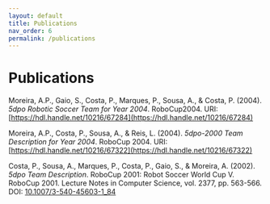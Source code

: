 ```yaml
---
layout: default
title: Publications
nav_order: 6
permalink: /publications
---
```


# Publications

Moreira, A.P., Gaio, S., Costa, P., Marques, P., Sousa, A., & Costa, P. (2004).
_5dpo Robotic Soccer Team for Year 2004_.
RoboCup2004.
URI: [https://hdl.handle.net/10216/67284](https://hdl.handle.net/10216/67284)

Moreira, A.P., Costa, P., Sousa, A., & Reis, L. (2004).
_5dpo-2000 Team Description for Year 2004_.
RoboCup 2004.
URI: [https://hdl.handle.net/10216/67322](https://hdl.handle.net/10216/67322)

Costa, P., Sousa, A., Marques, P., Costa, P., Gaio, S., & Moreira, A. (2002).
_5dpo Team Description_.
RoboCup 2001: Robot Soccer World Cup V. RoboCup 2001. Lecture Notes in Computer
Science, vol. 2377, pp. 563-566.
DOI: [10.1007/3-540-45603-1_84](https://doi.org/10.1007/3-540-45603-1_84)

